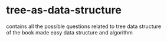 # tree-as-data-structure
contains all the possible questions related to tree data structure 
<br>
of the book made easy data structure and  algorithm
